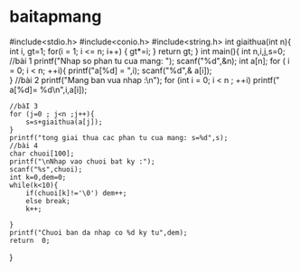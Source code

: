 # baitapmang
#include<stdio.h>
#include<conio.h>
#include<string.h>
int giaithua(int n){
	int i, gt=1;
    for(i = 1; i <= n; i++)
    {
        gt*=i;
    }
   	return gt; 
}
int main(){
	int n,i,j,s=0;
	//bài 1
	printf("Nhap so phan tu cua mang: ");
	scanf("%d",&n);
	int a[n];
	for ( i = 0; i < n; ++i){
		printf("a[%d] = ",i);
		scanf("%d",& a[i]);		
	}
	//bài 2
	printf("Mang ban vua nhap :\n");
	for (int i = 0; i < n ; ++i)
		printf(" a[%d]= %d\n",i,a[i]);
	
	//bàI 3
	for (j=0 ; j<n ;j++){
		s=s+giaithua(a[j]);
	}
	printf("tong giai thua cac phan tu cua mang: s=%d",s);
	//bài 4
	char chuoi[100];
	printf("\nNhap vao chuoi bat ky :");
	scanf("%s",chuoi);
	int k=0,dem=0;
	while(k<10){
		if(chuoi[k]!='\0') dem++;
		else break;
		k++;
	
	}
	printf("Chuoi ban da nhap co %d ky tu",dem);
	return  0;
		
}


